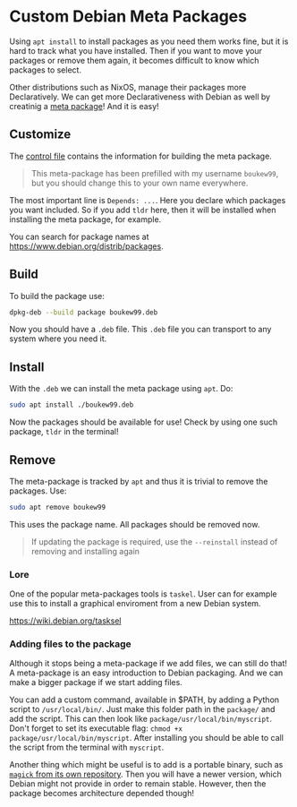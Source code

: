 # Custom Debian Meta Packages
Using `apt install` to install packages as you need them works fine, but it is hard to track what you have installed. Then if you want to move your packages or remove them again, it becomes difficult to know which packages to select.

Other distributions such as NixOS, manage their packages more Declaratively. We can get more Declarativeness with Debian as well by creatinig a [meta package](https://wiki.debian.org/metapackage)! And it is easy!

## Customize
The [control file](package/DEBIAN/control) contains the information for building the meta package.

> This meta-package has been prefilled with my username `boukew99`, but you should change this to your own name everywhere.

The most important line is `Depends: ...`. Here you declare which packages you want included. So if you add `tldr` here, then it will be installed when installing the meta package, for example.

You can search for package names at <https://www.debian.org/distrib/packages>.

## Build
To build the package use:
```sh
dpkg-deb --build package boukew99.deb
```
Now you should have a `.deb` file. This `.deb` file you can transport to any system where you need it.

## Install
With the `.deb` we can install the meta package using `apt`. Do:
```sh
sudo apt install ./boukew99.deb
```
Now the packages should be available for use! Check by using one such package, `tldr` in the terminal!

## Remove
The meta-package is tracked by `apt` and thus it is trivial to remove the packages. Use:
```sh
sudo apt remove boukew99
```
This uses the package name. All packages should be removed now.

> If updating the package is required, use the `--reinstall` instead of removing and installing again

### Lore
One of the popular meta-packages tools is `taskel`. User can for example use this to install a graphical enviroment from a new Debian system.

<https://wiki.debian.org/tasksel>

### Adding files to the package
Although it stops being a meta-package if we add files, we can still do that! A meta-package is an easy introduction to Debian packaging. And we can make a bigger package if we start adding files.

You can add a custom command, available in $PATH, by adding a Python script to `/usr/local/bin/`. Just make this folder path in the `package/` and add the script. This can then look like `package/usr/local/bin/myscript`. Don't forget to set its executable flag: `chmod +x package/usr/local/bin/myscript`. After installing you should be able to call the script from the terminal with `myscript`.

Another thing which might be useful is to add is a portable binary, such as [`magick` from its own repository](https://imagemagick.org/script/download.php). Then you will have a newer version, which Debian might not provide in order to remain stable. However, then the package becomes architecture depended though!
